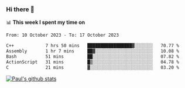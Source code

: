 ### Hi there 👋

📊 **This week I spent my time on**
<!--START_SECTION:waka-->

```txt
From: 10 October 2023 - To: 17 October 2023

C++            7 hrs 50 mins   █████████████████▓░░░░░░░   70.77 %
Assembly       1 hr 7 mins     ██▓░░░░░░░░░░░░░░░░░░░░░░   10.08 %
Bash           51 mins         ██░░░░░░░░░░░░░░░░░░░░░░░   07.82 %
ActionScript   31 mins         █▒░░░░░░░░░░░░░░░░░░░░░░░   04.78 %
C              21 mins         ▓░░░░░░░░░░░░░░░░░░░░░░░░   03.20 %
```

<!--END_SECTION:waka-->


[![Paul's github stats](https://github-readme-stats.vercel.app/api?username=mickeyouyou&theme=dracula&show_icons=true)](https://github.com/anuraghazra/github-readme-stats)
